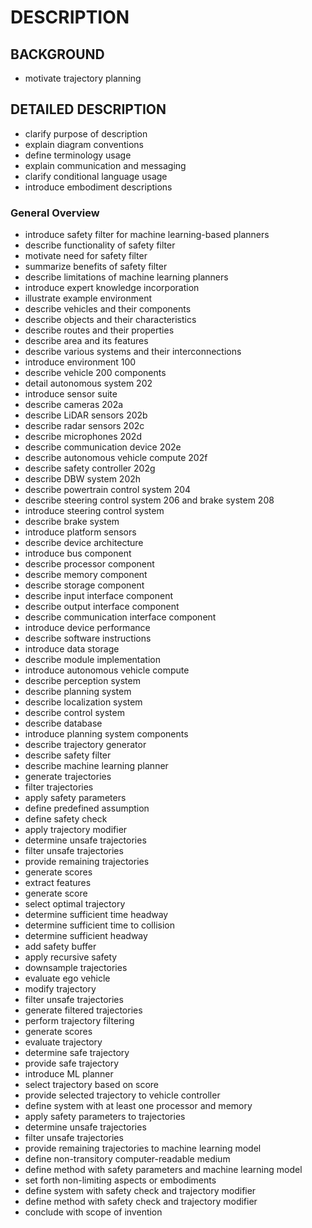 # DESCRIPTION

## BACKGROUND

- motivate trajectory planning

## DETAILED DESCRIPTION

- clarify purpose of description
- explain diagram conventions
- define terminology usage
- explain communication and messaging
- clarify conditional language usage
- introduce embodiment descriptions

### General Overview

- introduce safety filter for machine learning-based planners
- describe functionality of safety filter
- motivate need for safety filter
- summarize benefits of safety filter
- describe limitations of machine learning planners
- introduce expert knowledge incorporation
- illustrate example environment
- describe vehicles and their components
- describe objects and their characteristics
- describe routes and their properties
- describe area and its features
- describe various systems and their interconnections
- introduce environment 100
- describe vehicle 200 components
- detail autonomous system 202
- introduce sensor suite
- describe cameras 202a
- describe LiDAR sensors 202b
- describe radar sensors 202c
- describe microphones 202d
- describe communication device 202e
- describe autonomous vehicle compute 202f
- describe safety controller 202g
- describe DBW system 202h
- describe powertrain control system 204
- describe steering control system 206 and brake system 208
- introduce steering control system
- describe brake system
- introduce platform sensors
- describe device architecture
- introduce bus component
- describe processor component
- describe memory component
- describe storage component
- describe input interface component
- describe output interface component
- describe communication interface component
- introduce device performance
- describe software instructions
- introduce data storage
- describe module implementation
- introduce autonomous vehicle compute
- describe perception system
- describe planning system
- describe localization system
- describe control system
- describe database
- introduce planning system components
- describe trajectory generator
- describe safety filter
- describe machine learning planner
- generate trajectories
- filter trajectories
- apply safety parameters
- define predefined assumption
- define safety check
- apply trajectory modifier
- determine unsafe trajectories
- filter unsafe trajectories
- provide remaining trajectories
- generate scores
- extract features
- generate score
- select optimal trajectory
- determine sufficient time headway
- determine sufficient time to collision
- determine sufficient headway
- add safety buffer
- apply recursive safety
- downsample trajectories
- evaluate ego vehicle
- modify trajectory
- filter unsafe trajectories
- generate filtered trajectories
- perform trajectory filtering
- generate scores
- evaluate trajectory
- determine safe trajectory
- provide safe trajectory
- introduce ML planner
- select trajectory based on score
- provide selected trajectory to vehicle controller
- define system with at least one processor and memory
- apply safety parameters to trajectories
- determine unsafe trajectories
- filter unsafe trajectories
- provide remaining trajectories to machine learning model
- define non-transitory computer-readable medium
- define method with safety parameters and machine learning model
- set forth non-limiting aspects or embodiments
- define system with safety check and trajectory modifier
- define method with safety check and trajectory modifier
- conclude with scope of invention

